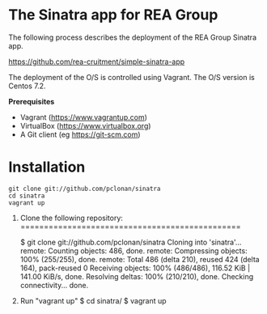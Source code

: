 # The Sinatra app for REA Group

The following process describes the deployment of the REA Group Sinatra app.<br>

https://github.com/rea-cruitment/simple-sinatra-app

The deployment of the O/S is controlled using Vagrant. The O/S version is Centos 7.2.

**Prerequisites**

* Vagrant (https://www.vagrantup.com)
* VirtualBox (https://www.virtualbox.org)
* A Git client (eg https://git-scm.com)

**Installation**
===============================================

    git clone git://github.com/pclonan/sinatra
    cd sinatra
    vagrant up


1) Clone the following repository:
===============================================

    $ git clone git://github.com/pclonan/sinatra
    Cloning into 'sinatra'...
    remote: Counting objects: 486, done.
    remote: Compressing objects: 100% (255/255), done.
    remote: Total 486 (delta 210), reused 424 (delta 164), pack-reused 0
    Receiving objects: 100% (486/486), 116.52 KiB | 141.00 KiB/s, done.
    Resolving deltas: 100% (210/210), done.
    Checking connectivity... done.

2) Run "vagrant up"
  $ cd sinatra/
  $ vagrant up
